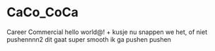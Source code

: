 # CaCo_CoCa
Career Commercial hello world@! + kusje nu snappen we het, of niet
pushennnn2
dit gaat super smooth
ik ga pushen
pushen